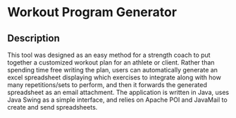 # Workout Program Generator

## Description

This tool was designed as an easy method for a strength coach to put together a customized workout plan for an athlete or client. Rather than spending time free writing the plan, users can automatically generate an excel spreadsheet displaying which exercises to integrate along with how many repetitions/sets to perform, and then it forwards the generated spreadsheet as an email attachment. The application is written in Java, uses Java Swing as a simple interface, and relies on Apache POI and JavaMail to create and send spreadsheets.
